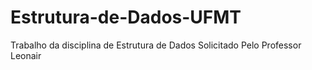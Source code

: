 # Estrutura-de-Dados-UFMT
 Trabalho da disciplina de Estrutura de Dados Solicitado Pelo Professor Leonair 
